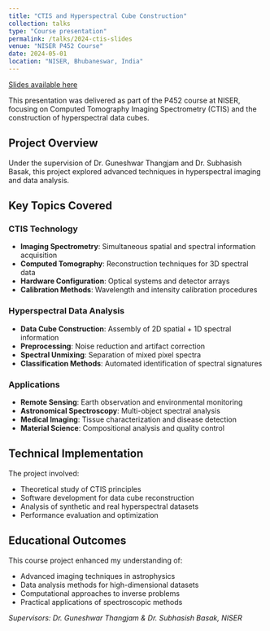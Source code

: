```yaml
---
title: "CTIS and Hyperspectral Cube Construction"
collection: talks
type: "Course presentation"
permalink: /talks/2024-ctis-slides
venue: "NISER P452 Course"
date: 2024-05-01
location: "NISER, Bhubaneswar, India"
---
```


[Slides available here](/files/CTIS_Slides.pdf)

This presentation was delivered as part of the P452 course at NISER, focusing on Computed Tomography Imaging Spectrometry (CTIS) and the construction of hyperspectral data cubes.

## Project Overview

Under the supervision of Dr. Guneshwar Thangjam and Dr. Subhasish Basak, this project explored advanced techniques in hyperspectral imaging and data analysis.

## Key Topics Covered

### CTIS Technology
- **Imaging Spectrometry**: Simultaneous spatial and spectral information acquisition
- **Computed Tomography**: Reconstruction techniques for 3D spectral data
- **Hardware Configuration**: Optical systems and detector arrays
- **Calibration Methods**: Wavelength and intensity calibration procedures

### Hyperspectral Data Analysis
- **Data Cube Construction**: Assembly of 2D spatial + 1D spectral information
- **Preprocessing**: Noise reduction and artifact correction
- **Spectral Unmixing**: Separation of mixed pixel spectra
- **Classification Methods**: Automated identification of spectral signatures

### Applications
- **Remote Sensing**: Earth observation and environmental monitoring
- **Astronomical Spectroscopy**: Multi-object spectral analysis
- **Medical Imaging**: Tissue characterization and disease detection
- **Material Science**: Compositional analysis and quality control

## Technical Implementation

The project involved:
- Theoretical study of CTIS principles
- Software development for data cube reconstruction
- Analysis of synthetic and real hyperspectral datasets
- Performance evaluation and optimization

## Educational Outcomes

This course project enhanced my understanding of:
- Advanced imaging techniques in astrophysics
- Data analysis methods for high-dimensional datasets
- Computational approaches to inverse problems
- Practical applications of spectroscopic methods

*Supervisors: Dr. Guneshwar Thangjam & Dr. Subhasish Basak, NISER*
